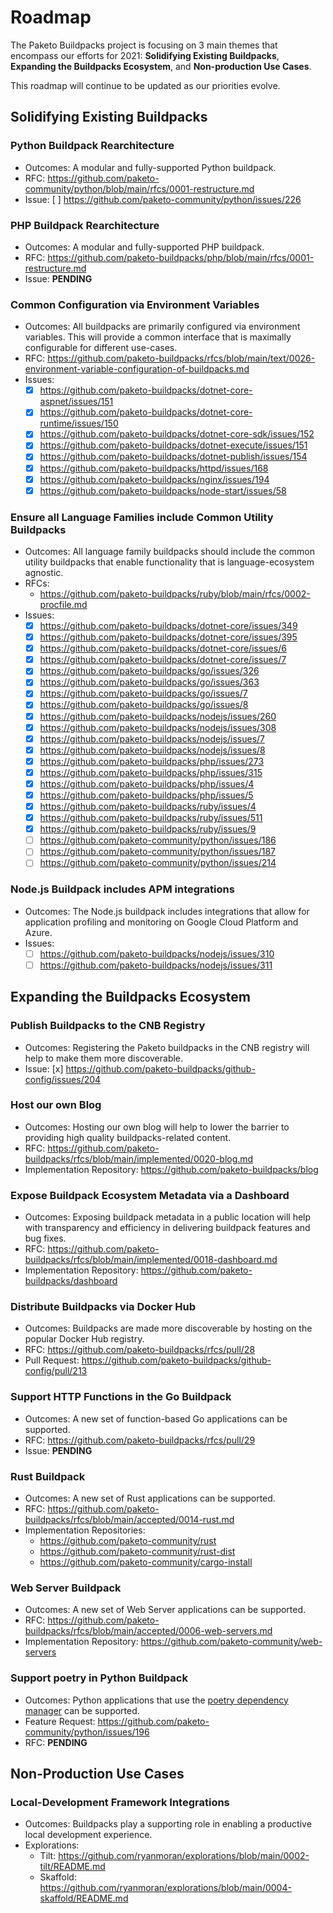 # Roadmap

The Paketo Buildpacks project is focusing on 3 main themes that encompass our
efforts for 2021: **Solidifying Existing Buildpacks**, **Expanding the
Buildpacks Ecosystem**, and **Non-production Use Cases**.

This roadmap will continue to be updated as our priorities evolve.

## Solidifying Existing Buildpacks

### Python Buildpack Rearchitecture
- Outcomes: A modular and fully-supported Python buildpack.
- RFC: https://github.com/paketo-community/python/blob/main/rfcs/0001-restructure.md
- Issue: [ ] https://github.com/paketo-community/python/issues/226

### PHP Buildpack Rearchitecture
- Outcomes: A modular and fully-supported PHP buildpack.
- RFC: https://github.com/paketo-buildpacks/php/blob/main/rfcs/0001-restructure.md
- Issue: **PENDING**

### Common Configuration via Environment Variables
- Outcomes: All buildpacks are primarily configured via environment variables.
  This will provide a common interface that is maximally configurable for
  different use-cases.
- RFC: https://github.com/paketo-buildpacks/rfcs/blob/main/text/0026-environment-variable-configuration-of-buildpacks.md
- Issues:
  - [x] https://github.com/paketo-buildpacks/dotnet-core-aspnet/issues/151
  - [x] https://github.com/paketo-buildpacks/dotnet-core-runtime/issues/150
  - [x] https://github.com/paketo-buildpacks/dotnet-core-sdk/issues/152
  - [x] https://github.com/paketo-buildpacks/dotnet-execute/issues/151
  - [x] https://github.com/paketo-buildpacks/dotnet-publish/issues/154
  - [x] https://github.com/paketo-buildpacks/httpd/issues/168
  - [x] https://github.com/paketo-buildpacks/nginx/issues/194
  - [x] https://github.com/paketo-buildpacks/node-start/issues/58

### Ensure all Language Families include Common Utility Buildpacks
- Outcomes: All language family buildpacks should include the common utility
  buildpacks that enable functionality that is language-ecosystem agnostic.
- RFCs:
  - https://github.com/paketo-buildpacks/ruby/blob/main/rfcs/0002-procfile.md
- Issues:
  - [x] https://github.com/paketo-buildpacks/dotnet-core/issues/349
  - [x] https://github.com/paketo-buildpacks/dotnet-core/issues/395
  - [x] https://github.com/paketo-buildpacks/dotnet-core/issues/6
  - [x] https://github.com/paketo-buildpacks/dotnet-core/issues/7
  - [x] https://github.com/paketo-buildpacks/go/issues/326
  - [x] https://github.com/paketo-buildpacks/go/issues/363
  - [x] https://github.com/paketo-buildpacks/go/issues/7
  - [x] https://github.com/paketo-buildpacks/go/issues/8
  - [x] https://github.com/paketo-buildpacks/nodejs/issues/260
  - [x] https://github.com/paketo-buildpacks/nodejs/issues/308
  - [x] https://github.com/paketo-buildpacks/nodejs/issues/7
  - [x] https://github.com/paketo-buildpacks/nodejs/issues/8
  - [x] https://github.com/paketo-buildpacks/php/issues/273
  - [x] https://github.com/paketo-buildpacks/php/issues/315
  - [x] https://github.com/paketo-buildpacks/php/issues/4
  - [x] https://github.com/paketo-buildpacks/php/issues/5
  - [x] https://github.com/paketo-buildpacks/ruby/issues/4
  - [x] https://github.com/paketo-buildpacks/ruby/issues/511
  - [x] https://github.com/paketo-buildpacks/ruby/issues/9
  - [ ] https://github.com/paketo-community/python/issues/186
  - [ ] https://github.com/paketo-community/python/issues/187
  - [ ] https://github.com/paketo-community/python/issues/214

### Node.js Buildpack includes APM integrations
- Outcomes: The Node.js buildpack includes integrations that allow for
  application profiling and monitoring on Google Cloud Platform and Azure.
- Issues:
  - [ ] https://github.com/paketo-buildpacks/nodejs/issues/310
  - [ ] https://github.com/paketo-buildpacks/nodejs/issues/311

## Expanding the Buildpacks Ecosystem

### Publish Buildpacks to the CNB Registry
- Outcomes: Registering the Paketo buildpacks in the CNB registry will help to
  make them more discoverable.
- Issue: [x] https://github.com/paketo-buildpacks/github-config/issues/204

### Host our own Blog
- Outcomes: Hosting our own blog will help to lower the barrier to providing
  high quality buildpacks-related content.
- RFC: https://github.com/paketo-buildpacks/rfcs/blob/main/implemented/0020-blog.md
- Implementation Repository: https://github.com/paketo-buildpacks/blog

### Expose Buildpack Ecosystem Metadata via a Dashboard
- Outcomes: Exposing buildpack metadata in a public location will help with
  transparency and efficiency in delivering buildpack features and bug fixes.
- RFC: https://github.com/paketo-buildpacks/rfcs/blob/main/implemented/0018-dashboard.md
- Implementation Repository: https://github.com/paketo-buildpacks/dashboard

### Distribute Buildpacks via Docker Hub
- Outcomes: Buildpacks are made more discoverable by hosting on the popular
  Docker Hub registry.
- RFC: https://github.com/paketo-buildpacks/rfcs/pull/28
- Pull Request: https://github.com/paketo-buildpacks/github-config/pull/213

### Support HTTP Functions in the Go Buildpack
- Outcomes: A new set of function-based Go applications can be supported.
- RFC: https://github.com/paketo-buildpacks/rfcs/pull/29
- Issue: **PENDING**

### Rust Buildpack
- Outcomes: A new set of Rust applications can be supported.
- RFC: https://github.com/paketo-buildpacks/rfcs/blob/main/accepted/0014-rust.md
- Implementation Repositories:
  - https://github.com/paketo-community/rust
  - https://github.com/paketo-community/rust-dist
  - https://github.com/paketo-community/cargo-install

### Web Server Buildpack
- Outcomes: A new set of Web Server applications can be supported.
- RFC: https://github.com/paketo-buildpacks/rfcs/blob/main/accepted/0006-web-servers.md
- Implementation Repository: https://github.com/paketo-community/web-servers

### Support poetry in Python Buildpack
- Outcomes: Python applications that use the [poetry dependency manager](https://python-poetry.org) can be supported.
- Feature Request: https://github.com/paketo-community/python/issues/196
- RFC: **PENDING**

## Non-Production Use Cases

### Local-Development Framework Integrations
- Outcomes: Buildpacks play a supporting role in enabling a productive local
  development experience.
- Explorations:
  - Tilt: https://github.com/ryanmoran/explorations/blob/main/0002-tilt/README.md
  - Skaffold: https://github.com/ryanmoran/explorations/blob/main/0004-skaffold/README.md
